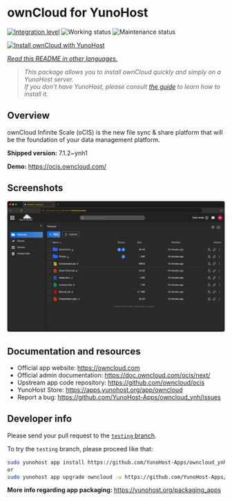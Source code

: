 <!--
N.B.: This README was automatically generated by <https://github.com/YunoHost/apps/tree/master/tools/readme_generator>
It shall NOT be edited by hand.
-->

# ownCloud for YunoHost

[![Integration level](https://apps.yunohost.org/badge/integration/owncloud)](https://ci-apps.yunohost.org/ci/apps/owncloud/)
![Working status](https://apps.yunohost.org/badge/state/owncloud)
![Maintenance status](https://apps.yunohost.org/badge/maintained/owncloud)

[![Install ownCloud with YunoHost](https://install-app.yunohost.org/install-with-yunohost.svg)](https://install-app.yunohost.org/?app=owncloud)

*[Read this README in other languages.](./ALL_README.md)*

> *This package allows you to install ownCloud quickly and simply on a YunoHost server.*  
> *If you don't have YunoHost, please consult [the guide](https://yunohost.org/install) to learn how to install it.*

## Overview

ownCloud Infinite Scale (oCIS) is the new file sync & share platform that will be the foundation of your data management platform.

**Shipped version:** 7.1.2~ynh1

**Demo:** <https://ocis.owncloud.com/>

## Screenshots

![Screenshot of ownCloud](./doc/screenshots/screenshot.png)

## Documentation and resources

- Official app website: <https://owncloud.com>
- Official admin documentation: <https://doc.owncloud.com/ocis/next/>
- Upstream app code repository: <https://github.com/owncloud/ocis>
- YunoHost Store: <https://apps.yunohost.org/app/owncloud>
- Report a bug: <https://github.com/YunoHost-Apps/owncloud_ynh/issues>

## Developer info

Please send your pull request to the [`testing` branch](https://github.com/YunoHost-Apps/owncloud_ynh/tree/testing).

To try the `testing` branch, please proceed like that:

```bash
sudo yunohost app install https://github.com/YunoHost-Apps/owncloud_ynh/tree/testing --debug
or
sudo yunohost app upgrade owncloud -u https://github.com/YunoHost-Apps/owncloud_ynh/tree/testing --debug
```

**More info regarding app packaging:** <https://yunohost.org/packaging_apps>
